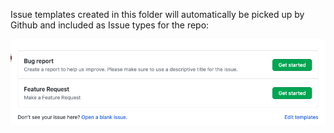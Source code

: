 Issue templates created in this folder will automatically be picked up by Github and included as Issue types for the repo:

![](delete-me.png)
